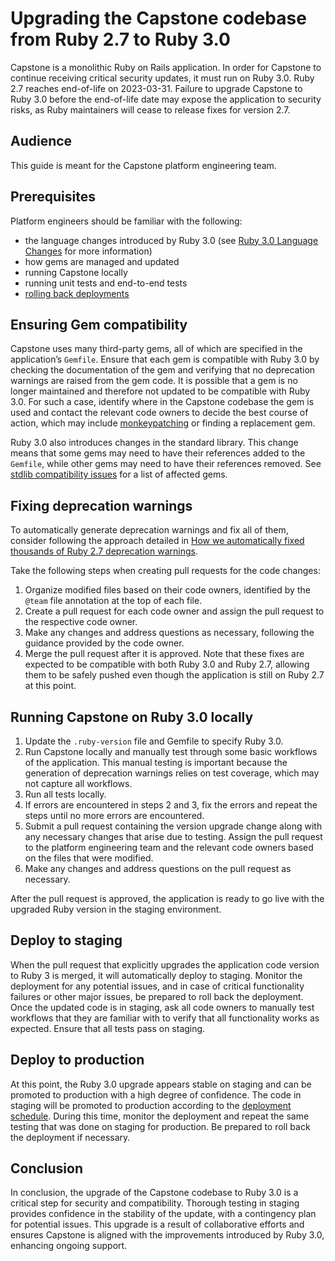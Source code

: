 # Upgrading the Capstone codebase from Ruby 2.7 to Ruby 3.0
Capstone is a monolithic Ruby on Rails application. In order for Capstone to continue receiving critical security updates, it must run on Ruby 3.0. Ruby 2.7 reaches end-of-life on 2023-03-31. Failure to upgrade Capstone to Ruby 3.0 before the end-of-life date may expose the application to security risks, as Ruby maintainers will cease to release fixes for version 2.7.

## Audience
This guide is meant for the Capstone platform engineering team.

## Prerequisites
Platform engineers should be familiar with the following:
- the language changes introduced by Ruby 3.0 (see [Ruby 3.0 Language Changes](https://rubyreferences.github.io/rubychanges/3.0.html) for more information)
- how gems are managed and updated
- running Capstone locally
- running unit tests and end-to-end tests
- [rolling back deployments](#)

## Ensuring Gem compatibility
Capstone uses many third-party gems, all of which are specified in the application’s `Gemfile`. Ensure that each gem is compatible with Ruby 3.0 by checking the documentation of the gem and verifying that no deprecation warnings are raised from the gem code. It is possible that a gem is no longer maintained and therefore not updated to be compatible with Ruby 3.0. For such a case, identify where in the Capstone codebase the gem is used and contact the relevant code owners to decide the best course of action, which may include [monkeypatching](https://blog.appsignal.com/2021/08/24/responsible-monkeypatching-in-ruby.html) or finding a replacement gem.

Ruby 3.0 also introduces changes in the standard library. This change means that some gems may need to have their references added to the `Gemfile`, while other gems may need to have their references removed. See [stdlib compatibility issues](https://github.com/ruby/ruby/blob/v3_0_0/NEWS.md#stdlib-compatibility-issues) for a list of affected gems.

## Fixing deprecation warnings
To automatically generate deprecation warnings and fix all of them, consider following the approach detailed in [How we automatically fixed thousands of Ruby 2.7 deprecation warnings](https://about.gitlab.com/blog/2021/02/03/how-we-automatically-fixed-hundreds-of-ruby-2-7-deprecation-warnings/).

Take the following steps when creating pull requests for the code changes:
1. Organize modified files based on their code owners, identified by the `@team` file annotation at the top of each file.
2. Create a pull request for each code owner and assign the pull request to the respective code owner.
3. Make any changes and address questions as necessary, following the guidance provided by the code owner.
4. Merge the pull request after it is approved. Note that these fixes are expected to be compatible with both Ruby 3.0 and Ruby 2.7, allowing them to be safely pushed even though the application is still on Ruby 2.7 at this point.

## Running Capstone on Ruby 3.0 locally
1. Update the `.ruby-version` file and Gemfile to specify Ruby 3.0.
2. Run Capstone locally and manually test through some basic workflows of the application. This manual testing is important because the generation of deprecation warnings relies on test coverage, which may not capture all workflows.
3. Run all tests locally.
4. If errors are encountered in steps 2 and 3, fix the errors and repeat the steps until no more errors are encountered.
5. Submit a pull request containing the version upgrade change along with any necessary changes that arise due to testing. Assign the pull request to the platform engineering team and the relevant code owners based on the files that were modified.
6. Make any changes and address questions on the pull request as necessary.

After the pull request is approved, the application is ready to go live with the upgraded Ruby version in the staging environment.

## Deploy to staging
When the pull request that explicitly upgrades the application code version to Ruby 3 is merged, it will automatically deploy to staging. Monitor the deployment for any potential issues, and in case of critical functionality failures or other major issues, be prepared to roll back the deployment. Once the updated code is in staging, ask all code owners to manually test workflows that they are familiar with to verify that all functionality works as expected. Ensure that all tests pass on staging.

## Deploy to production
At this point, the Ruby 3.0 upgrade appears stable on staging and can be promoted to production with a high degree of confidence. The code in staging will be promoted to production according to the [deployment schedule](#). During this time, monitor the deployment and repeat the same testing that was done on staging for production. Be prepared to roll back the deployment if necessary.

## Conclusion
In conclusion, the upgrade of the Capstone codebase to Ruby 3.0 is a critical step for security and compatibility. Thorough testing in staging provides confidence in the stability of the update, with a contingency plan for potential issues. This upgrade is a result of collaborative efforts and ensures Capstone is aligned with the improvements introduced by Ruby 3.0, enhancing ongoing support.
